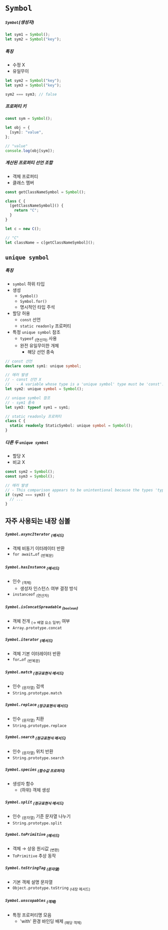 `Symbol`
========


##### `Symbol`<ssub>(생성자)</ssub>
```ts
let sym1 = Symbol();
let sym2 = Symbol("key");
```

##### 특징
- 수정 X
- 유일무이
```ts
let sym2 = Symbol("key");
let sym3 = Symbol("key");

sym2 === sym3; // false
```

##### 프로퍼티 키
```ts
const sym = Symbol();

let obj = {
  [sym]: "value",
};

// "value"
console.log(obj[sym]);
```

##### 계산된 프로퍼티 선언 조합
- 객체 프로퍼티
- 클래스 멤버
```ts
const getClassNameSymbol = Symbol();

class C {
  [getClassNameSymbol]() {
    return "C";
  }
}

let c = new C();

// "C"
let className = c[getClassNameSymbol]();
```

## `unique symbol`

##### 특징
- `symbol` 하위 타입
- 생성
  - `Symbol()`
  - `Symbol.for()`
  - 명시적인 타입 주석
- 할당 허용
  - `const` 선언
  - `static readonly` 프로퍼티
- 특정 `unique symbol` 참조
  - `typeof` <sub>(연산자)</sub> 사용
  - 완전 유일무이한 개체
    - 해당 선언 종속
```ts
// const 선언
declare const sym1: unique symbol;

// 에러 발생
// - const 선언 X
//   - A variable whose type is a 'unique symbol' type must be 'const'.
let sym2: unique symbol = Symbol();

// unique symbol 참조
// - sym1 종속
let sym3: typeof sym1 = sym1;

// static readonly 프로퍼티
class C {
  static readonly StaticSymbol: unique symbol = Symbol();
}
```

##### 다른 두 `unique symbol`
- 할당 X
- 비교 X
```ts
const sym2 = Symbol();
const sym3 = Symbol();

// 에러 발생
// - This comparison appears to be unintentional because the types 'typeof sym2' and 'typeof sym3' have no overlap.
if (sym2 === sym3) {
  // ...
}
```

## 자주 사용되는 내장 심볼

##### `Symbol.asyncIterator` <sub>(메서드)</sub>
- 객체 비동기 이터레이터 반환
- `for await…of` <sub>(반복문)</sub>

##### `Symbol.hasInstance` <sub>(메서드)</sub>
- 인수 <sub>(객체)</sub>
  - 생성자 인스턴스 여부 결정 방식
- `instanceof` <sub>(연산자)</sub>

##### `Symbol.isConcatSpreadable` <sub>(`boolean`)</sub>
- 객체 전개 <sub>(→ 배열 요소 일부)</sub> 여부
- `Array.prototype.concat`

##### `Symbol.iterator` <sub>(메서드)</sub>
- 객체 기본 이터레이터 반환
- `for…of` <sub>(반복문)</sub>

##### `Symbol.match` <sub>(정규표현식 메서드)</sub>
- 인수 <sub>(문자열)</sub> 검색
- `String.prototype.match`

##### `Symbol.replace` <sub>(정규표현식 메서드)</sub>
- 인수 <sub>(문자열)</sub> 치환
- `String.prototype.replace`

##### `Symbol.search` <sub>(정규표현식 메서드)</sub>
- 인수 <sub>(문자열)</sub> 위치 반환
- `String.prototype.search`

##### `Symbol.species` <sub>(함수값 프로퍼티)</sub>
- 생성자 함수
  - (하위) 객체 생성

##### `Symbol.split` <sub>(정규표현식 메서드)</sub>
- 인수 <sub>(문자열)</sub> 기준 문자열 나누기
- `String.prototype.split`

##### `Symbol.toPrimitive` <sub>(메서드)</sub>
- 객체 → 상응 원시값 <sub>(변환)</sub>
- `ToPrimitive` 추상 동작

##### `Symbol.toStringTag` <sub>(문자열)</sub>
- 기본 객체 설명 문자열
- `Object.prototype.toString` <sub>(내장 메서드)</sub>

##### `Symbol.unscopables` <sub>(객체)</sub>
- 특정 프로퍼티명 모음
  - 'with' 환경 바인딩 배제 <sub>(해당 객체)</sub>
